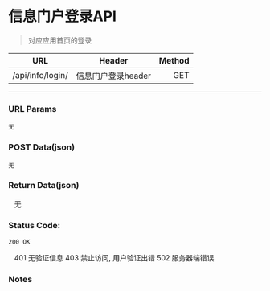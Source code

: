# 信息门户登录API

> 对应应用首页的登录

| URL | Header |  Method |
| ------------- |:-------------:| -----:|
| /api/info/login/ | 信息门户登录header | GET |

<hr/>

### URL Params

    无

### POST Data(json)

    无

### Return Data(json)

    无

### Status Code:

    200 OK
    401 无验证信息
    403 禁止访问, 用户验证出错
    502 服务器端错误

### Notes

